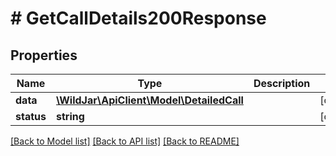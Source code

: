 # # GetCallDetails200Response

## Properties

Name | Type | Description | Notes
------------ | ------------- | ------------- | -------------
**data** | [**\WildJar\ApiClient\Model\DetailedCall**](DetailedCall.md) |  | [optional]
**status** | **string** |  | [optional]

[[Back to Model list]](../../README.md#models) [[Back to API list]](../../README.md#endpoints) [[Back to README]](../../README.md)
